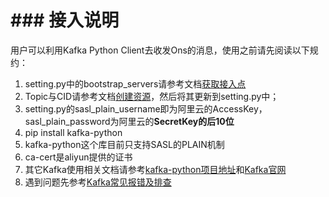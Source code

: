 # ### 接入说明
用户可以利用Kafka Python Client去收发Ons的消息，使用之前请先阅读以下规约：
1. setting.py中的bootstrap_servers请参考文档[获取接入点](https://help.aliyun.com/document_detail/68342.html?spm=a2c4g.11186623.6.554.X2a7Ga) 
2. Topic与CID请参考文档[创建资源](https://help.aliyun.com/document_detail/68328.html?spm=a2c4g.11186623.6.549.xvKAt6)，然后将其更新到setting.py中；
3. setting.py的sasl_plain_username即为阿里云的AccessKey，sasl_plain_password为阿里云的**SecretKey的后10位**
4. pip install kafka-python
5. kafka-python这个库目前只支持SASL的PLAIN机制
6. ca-cert是aliyun提供的证书
7. 其它Kafka使用相关文档请参考[kafka-python项目地址](https://github.com/dpkp/kafka-python)和[Kafka官网](https://kafka.apache.org/0100/documentation.html)
8. 遇到问题先参考[Kafka常见报错及排查](https://help.aliyun.com/document_detail/57058.html)



